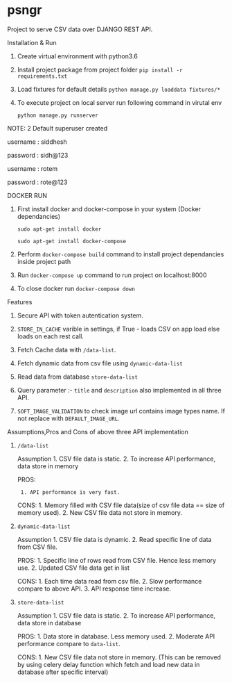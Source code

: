 # psngr

Project to serve CSV data over DJANGO REST API.

Installation & Run

1. Create virtual environment with python3.6

2. Install project package from project folder `pip install -r requirements.txt`

3. Load fixtures for default details  `python manage.py loaddata fixtures/*`

4. To execute project on local server run following command in virutal env
	
	`python manage.py runserver`


NOTE: 2 Default superuser created
	
username : siddhesh

password : sidh@123

username : rotem

password : rote@123


DOCKER RUN

1. First install docker and docker-compose in your system (Docker dependancies)
	
	`sudo apt-get install docker`

	`sudo apt-get install docker-compose`

2. Perform `docker-compose build` command to install project dependancies inside project path

3. Run `docker-compose up` command to run project on localhost:8000

4. To close docker run `docker-compose down`


Features

1. Secure API with token autentication system.

3. `STORE_IN_CACHE` varible in settings, if True - loads CSV on app load else loads on each rest call.

2. Fetch Cache data with `/data-list`.

3. Fetch dynamic data from csv file using `dynamic-data-list`

4. Read data from database `store-data-list`

5. Query parameter :- `title` and `description` also implemented in all three API.

6. `SOFT_IMAGE_VALIDATION` to check image url contains image types name. If not replace with `DEFAULT_IMAGE_URL`.


Assumptions,Pros and Cons of above three API implementation

1. `/data-list`
	
	Assumption
		1. CSV file data is static.
		2. To increase API performance, data store in memory

	PROS:

		1. API performance is very fast.

	CONS:
		1. Memory filled with CSV file data(size of csv file data == size of memory used).
		2. New CSV file data not store in memory.


2. `dynamic-data-list`
	
	Assumption
		1. CSV file data is dynamic.
		2. Read specific line of data from CSV file.

	PROS:
		1. Specific line of rows read from CSV file. Hence less memory use.
		2. Updated CSV file data get in list

	CONS:
		1. Each time data read from csv file.
		2. Slow performance compare to above API.
		3. API response time increase.

3. `store-data-list`
	
	Assumption
		1. CSV file data is static.
		2. To increase API performance, data store in database

	PROS:
		1. Data store in database. Less memory used.
		2. Moderate API performance compare to `data-list`.

	CONS:
		1. New CSV file data not store in memory. (This can be removed by using celery delay function which fetch and load new data in database after specific interval)

